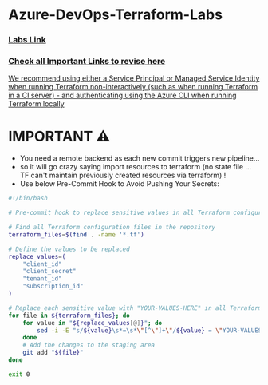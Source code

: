 # Azure-DevOps-Terraform-Labs

### [Labs Link](https://trainer-aj.github.io/Azure-DevOps-Terraform-Labs/Instructions/3-a-pipelne_agent_installation.html)

### [Check all Important Links to revise here](imp-links.md)

[We recommend using either a Service Principal or Managed Service Identity when running Terraform non-interactively (such as when running Terraform in a CI server) - and authenticating using the Azure CLI when running Terraform locally](https://registry.terraform.io/providers/hashicorp/azurerm/latest/docs/guides/service_principal_oidc)

# IMPORTANT ⚠️
- You need a remote backend as each new commit triggers new pipeline...
- so it will go crazy saying import resources to terraform (no state file ... TF can't maintain previously created resources via terraform) !
- Use below Pre-Commit Hook to Avoid Pushing Your Secrets:
```sh
#!/bin/bash

# Pre-commit hook to replace sensitive values in all Terraform configurations with "YOUR-VALUES-HERE"

# Find all Terraform configuration files in the repository
terraform_files=$(find . -name '*.tf')

# Define the values to be replaced
replace_values=(
    "client_id"
    "client_secret"
    "tenant_id"
    "subscription_id"
)

# Replace each sensitive value with "YOUR-VALUES-HERE" in all Terraform files
for file in ${terraform_files}; do
    for value in "${replace_values[@]}"; do
        sed -i -E "s/${value}\s*=\s*\"[^\"]+\"/${value} = \"YOUR-VALUES-HERE\"/g" "${file}"
    done
    # Add the changes to the staging area
    git add "${file}"
done

exit 0
```
